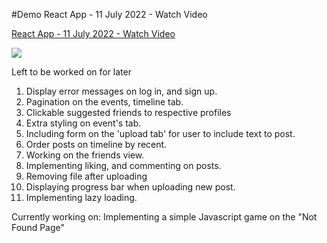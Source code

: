 #Demo
React App - 11 July 2022 - Watch Video

<a href="https://www.loom.com/share/c563ebd18cf847bca22eac6b93494e55">
    <p>React App - 11 July 2022 - Watch Video</p>
    <img style="max-width:300px;" src="https://cdn.loom.com/sessions/thumbnails/c563ebd18cf847bca22eac6b93494e55-with-play.gif">
  </a>

Left to be worked on for later

1. Display error messages on log in, and sign up.
2. Pagination on the events, timeline tab.
3. Clickable suggested friends to respective profiles
4. Extra styling on event's tab.
5. Including form on the 'upload tab' for user to include text to post.
6. Order posts on timeline by recent.
7. Working on the friends view.
8. Implementing liking, and commenting on posts.
9. Removing file after uploading
10. Displaying progress bar when uploading new post.
11. Implementing lazy loading.

Currently working on:
Implementing a simple Javascript game on the "Not Found Page"
